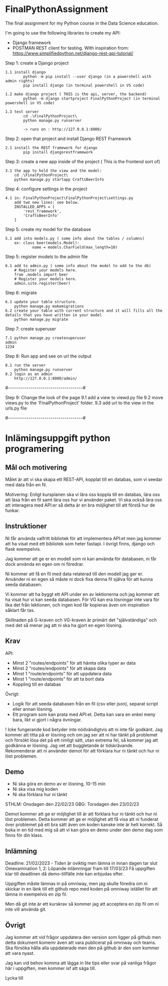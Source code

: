 # FinalPythonAssignment
The final assignment for my Python course in the Data Science education. 

I'm going to use the following libraries to create my API:
- Django framework
- POSTMAN REST client for testing.
With inspiration from: https://www.simplifiedpython.net/django-rest-api-tutorial/


Step 1: create a Django project

    1.1 install django
            python -m pip install --user django (in a powershell with admin rights)
            pip install django (in terminal powershell in VS code)

    1.2 make django project ( THIS is the api, server, the backend)
            python -m django startproject FinalPythonProject (in terminal powershell in VS code) 

    1.3 test server
            cd .\FinalPythonProject\
            python manage.py runserver

            -> runs on : http://127.0.0.1:8000/

Step 2: open that project and install Django REST Framework

    2.1 install the REST framework for django
            pip install djangorestframework

Step 3: create a new app inside of the project ( This is the frontend sort of)
    
    3.1 the app to hold the view and the model:
        cd .\FinalPythonProject\ 
        python manage.py startapp CraftsBeerInfo

Step 4: configure settings in the project
    
    4.1 in: FinalPythonProject\FinalPythonProject\settings.py
        add two new lines: see below.
        INSTALLED_APPS = [
            'rest_framework',
            'CraftsBeerInfo'
        ]

Step 5: create my model for the database
    
    5.1 add into models.py ( some info about the tables / columns) 
        ex: class beer(models.Model):
                name = models.CharField(max_length=10)


Step 5: register models to the admin file

    6.1 add to admin.py ( some info about the model to add to the db)
        # Register your models here.
        from .models import beer
        # Register your models here.
        admin.site.register(beer)

Step 6: migrate

    6.1 update your table structure.
        python manage.py makemigrations
    6.2 create your table with current structure and it will fills all the details that you have written in your model
        python manage.py migrate

Step 7: create superuser

    7.1 python manage.py createsuperuser
    admin
    1234

Step 8: Run app and see on url the output

    8.1 run the server
        python manage.py runserver
    8.2 login as an admin
        http://127.0.0.1:8000/admin/

#-------------------------------------#

Step 9: Change the look of the page
    9.1 add a view to viewd.py file
    9.2 move views.py to the 'FinalPythonProject' folder.
    9.3 add url to the view in the urls.py file

#-------------------------------------#

# Inlämingsuppgift python programering

## Mål och motivering

Målet är att vi ska skapa ett REST-API, kopplat till en databas, som vi seedar med data från en fil.

Motivering:
Enligt kursplanen ska vi lära oss koppla till en databas, lära oss att läsa från en fil samt lära oss hur vi använder paket. Vi ska också lära oss att interagera med API:er så detta är en bra möjlighet till att förstå hur de funkar.

## Instruktioner

Ni får använda valfritt bibliotek för att implementera API:et men jag kommer att ha visat med ett bibliotek som heter fastapi. I övrigt finns, django och flask exempelvis.

Jag kommer att ge er en modell som ni kan använda för databasen, ni får dock använda en egen om ni föredrar.

Ni kommer att få en fil med data relaterad till den modell jag ger er. Använder ni en egen så måste ni dock fixa denna fil själva för att kunna seeda databasen.

Vi kommer att ha byggt ett API under en av lektionerna och jag kommer att ha visat hur vi kan seeda databasen. För VG kan era lösningar inte vara för lika det från lektionen, och ingen kod får kopieras även om inspiration såklart får tas.

Skillnaden på G-kraven och VG-kraven är primärt det "självständiga" och med det så menar jag att ni ska ha gjort en egen lösning.

## Krav

API:

- Minst 2 "routes/endpoints" för att hämta olika typer av data
- Minst 2 "routes/endpoints" för att skapa data
- Minst 1 "route/endpoints" för att uppdatera data
- Minst 1 "route/endpoints" för att ta bort data
- Koppling till en databas

Övrigt:

- Logik för att seeda databasen från en fil (csv eller json), separat script eller annan lösning.
- Ett program som kan prata med API:et. Detta kan vara en enkel meny bara, likt vi gjort i några övningar.

! Icke fungerande kod betyder inte nödvändigtvis att ni inte får godkänt. Jag kommer att titta på er lösning och om jag ser att ni har tänkt på problemet och försökt lösa det på ett rimligt sätt, utan extrema fel, så kommer jag att godkänna er lösning. Jag vet att buggletande är tidskrävande. Rekomenderar att ni använder demot för att förklara hur ni tänkt och hur ni löst problemen.

## Demo

- Ni ska göra en demo av er lösning, 10-15 min
- Ni ska visa mig koden
- Ni ska förklara hur ni tänkt

STHLM: Onsdagen den 22/02/23
GBG: Torsdagen den 23/02/23

Demot kommer att ge er möjlighet till är att förklara hur ni tänkt och hur ni löst problemen. Detta kommer att ge er möjlighet att få visa att ni funderat över problemet på ett bra sätt även om koden kanske inte är helt korrekt. Så boka in en tid med mig så att vi kan göra en demo under den demo dag som finns för din klass.

## Inlämning

Deadline: 21/02/2023 - Tiden är oviktig men lämna in innan dagen tar slut
Omexamination 1, 2: Löpande inlämningar fram till 17/03/23
Få uppgiften klar till deadlinen då demo-tillfälle inte kan erbjudas efter.

Uppgiften måste lämnas in på omniway, men jag skulle föredra om ni skickar in en länk till ett github repo med koden på omniway istället för att lämna in exempelvis en zip fil.

Men då git inte är ett kurskrav så kommer jag att acceptera en zip fil om ni inte vill använda git.

## Övrigt

Jag kommer att vid frågor uppdatera den version som ligger på github men detta dokument komemr även att vara publicerat på omniway och teams. Ska försöka hålla alla uppdaterade men den på github är den som kommer att vara nyast.

Jag kan vid behov komma att lägga in lite tips eller svar på vanliga frågor här i uppgiften, men kommer isf att säga till.

Lycka till
